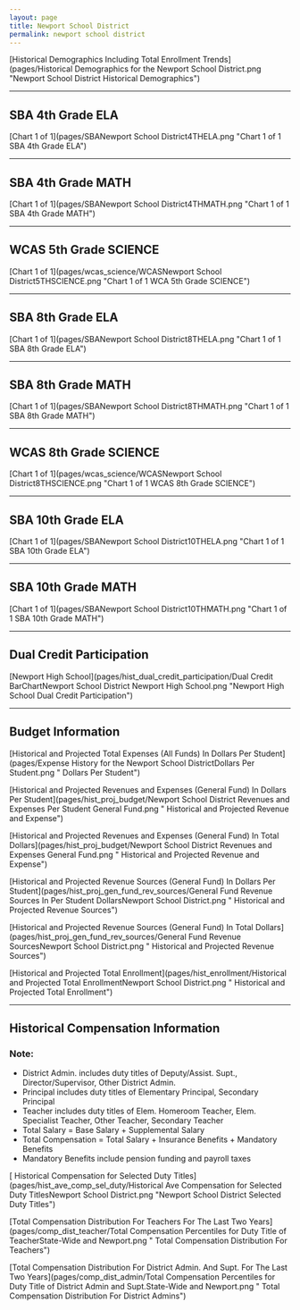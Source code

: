 ```yaml
---
layout: page
title: Newport School District
permalink: newport school district
---
```



[Historical Demographics Including Total Enrollment Trends](pages/Historical Demographics for the Newport School District.png "Newport School District Historical Demographics")

___

## SBA 4th Grade ELA

[Chart 1 of 1](pages/SBANewport School District4THELA.png "Chart 1 of 1 SBA 4th Grade ELA")


___

## SBA 4th Grade MATH

[Chart 1 of 1](pages/SBANewport School District4THMATH.png "Chart 1 of 1 SBA 4th Grade MATH")


___

## WCAS 5th Grade SCIENCE

[Chart 1 of 1](pages/wcas_science/WCASNewport School District5THSCIENCE.png "Chart 1 of 1 WCA 5th Grade SCIENCE")


___

## SBA 8th Grade ELA

[Chart 1 of 1](pages/SBANewport School District8THELA.png "Chart 1 of 1 SBA 8th Grade ELA")


___

## SBA 8th Grade MATH

[Chart 1 of 1](pages/SBANewport School District8THMATH.png "Chart 1 of 1 SBA 8th Grade MATH")


___

## WCAS 8th Grade SCIENCE

[Chart 1 of 1](pages/wcas_science/WCASNewport School District8THSCIENCE.png "Chart 1 of 1 WCAS 8th Grade SCIENCE")


___

## SBA 10th Grade ELA

[Chart 1 of 1](pages/SBANewport School District10THELA.png "Chart 1 of 1 SBA 10th Grade ELA")


___

## SBA 10th Grade MATH

[Chart 1 of 1](pages/SBANewport School District10THMATH.png "Chart 1 of 1 SBA 10th Grade MATH")


___

## Dual Credit Participation

[Newport High School](pages/hist_dual_credit_participation/Dual Credit BarChartNewport School District Newport High School.png "Newport High School Dual Credit Participation")


___

## Budget Information

[Historical and Projected Total Expenses (All Funds) In Dollars Per Student](pages/Expense History for the Newport School DistrictDollars Per Student.png " Dollars Per Student")

[Historical and Projected Revenues and Expenses (General Fund) In Dollars Per Student](pages/hist_proj_budget/Newport School District Revenues and Expenses Per Student General Fund.png " Historical and Projected Revenue and Expense")

[Historical and Projected Revenues and Expenses (General Fund) In Total Dollars](pages/hist_proj_budget/Newport School District Revenues and Expenses General Fund.png " Historical and Projected Revenue and Expense")

[Historical and Projected Revenue Sources (General Fund) In Dollars Per Student](pages/hist_proj_gen_fund_rev_sources/General Fund Revenue Sources In Per Student DollarsNewport School District.png " Historical and Projected Revenue Sources")

[Historical and Projected Revenue Sources (General Fund) In Total Dollars](pages/hist_proj_gen_fund_rev_sources/General Fund Revenue SourcesNewport School District.png " Historical and Projected Revenue Sources")

[Historical and Projected Total Enrollment](pages/hist_enrollment/Historical and Projected Total EnrollmentNewport School District.png " Historical and Projected Total Enrollment")


___

## Historical Compensation Information
### Note:
- District Admin. includes duty titles of Deputy/Assist. Supt., Director/Supervisor, Other District Admin.
- Principal includes duty titles of Elementary Principal, Secondary Principal
- Teacher includes duty titles of Elem. Homeroom Teacher, Elem. Specialist Teacher, Other Teacher, Secondary Teacher
- Total Salary = Base Salary + Supplemental Salary
- Total Compensation = Total Salary + Insurance Benefits + Mandatory Benefits
- Mandatory Benefits include pension funding and payroll taxes

[ Historical Compensation for Selected Duty Titles](pages/hist_ave_comp_sel_duty/Historical Ave Compensation for Selected Duty TitlesNewport School District.png "Newport School District Selected Duty Titles")

[Total Compensation Distribution For Teachers For The Last Two Years](pages/comp_dist_teacher/Total Compensation Percentiles for Duty Title of TeacherState-Wide and Newport.png " Total Compensation Distribution For Teachers")

[Total Compensation Distribution For District Admin. And Supt. For The Last Two Years](pages/comp_dist_admin/Total Compensation Percentiles for Duty Title of District Admin and Supt.State-Wide and Newport.png " Total Compensation Distribution For District Admins")


